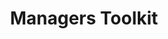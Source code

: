 ---
title: Managers Toolkit
contentType: Toolkit
description: >
    100 Shapes Guide for managing brilliant people.
---